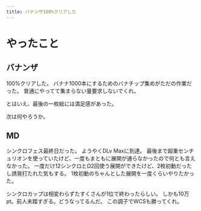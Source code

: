 ```yaml
---
title: バナンザ100%クリアした
---
```


# やったこと

## バナンザ

100%クリアした。
バナナ1000本にするためのバナチップ集めがただの作業だった。
普通にやってて集まらない量要求しないでくれ。

とはいえ、最後の一枚絵には満足感があった。

次は何やろうか。

## MD

シンクロフェス最終日だった。
ようやくDLv Maxに到達。
最後まで超重センチュリオンを使っていたけど、一度もまともに展開が通らなかったので何とも言えなかった。
一度だけ12シンクロとΩ2回使う展開ができたけど、2枚初動だったし誘発打たれた気もする。
1枚初動のちゃんとした展開を一度くらいやりたかった。

シンクロカップは相変わらずたすくさんが1位で終わったらしい。
しかも10万pt。前人未踏すぎる。どうなってるんだ。
この調子でWCSも勝ってくれ。

